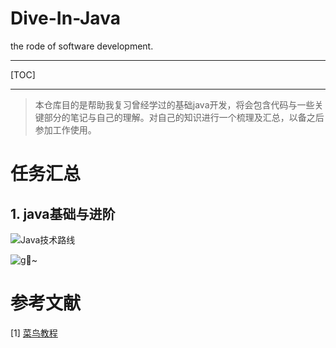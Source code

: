 # Dive-In-Java
the rode of software development.

---

[TOC]



---

> ​		本仓库目的是帮助我复习曾经学过的基础java开发，将会包含代码与一些关键部分的笔记与自己的理解。对自己的知识进行一个梳理及汇总，以备之后参加工作使用。





# 任务汇总

## 1. java基础与进阶



![Java技术路线](https://cdn.jsdelivr.net/gh/lizhangjie316/img/2020/20200725081514.jpg)

![g~](C:\Users\Keen\Desktop\JavaT�z_�Sf[`N~-ؚn\Java�b/g~.jpg)

# 参考文献

[1] [菜鸟教程](https://www.runoob.com/java/java-tutorial.html)

